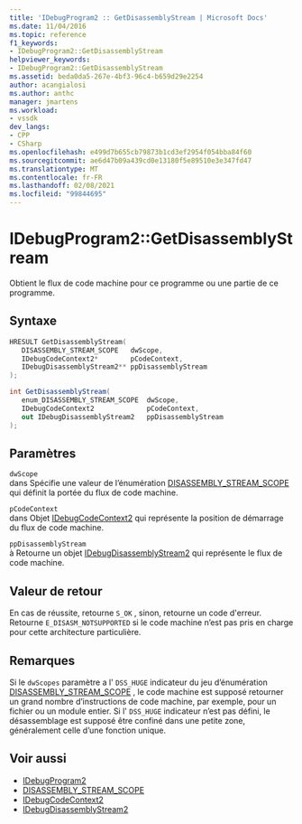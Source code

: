 ```yaml
---
title: 'IDebugProgram2 :: GetDisassemblyStream | Microsoft Docs'
ms.date: 11/04/2016
ms.topic: reference
f1_keywords:
- IDebugProgram2::GetDisassemblyStream
helpviewer_keywords:
- IDebugProgram2::GetDisassemblyStream
ms.assetid: beda0da5-267e-4bf3-96c4-b659d29e2254
author: acangialosi
ms.author: anthc
manager: jmartens
ms.workload:
- vssdk
dev_langs:
- CPP
- CSharp
ms.openlocfilehash: e499d7b655cb79873b1cd3ef2954f054bba84f60
ms.sourcegitcommit: ae6d47b09a439cd0e13180f5e89510e3e347fd47
ms.translationtype: MT
ms.contentlocale: fr-FR
ms.lasthandoff: 02/08/2021
ms.locfileid: "99844695"
---
```

# <a name="idebugprogram2getdisassemblystream"></a>IDebugProgram2::GetDisassemblyStream
Obtient le flux de code machine pour ce programme ou une partie de ce programme.

## <a name="syntax"></a>Syntaxe

```cpp
HRESULT GetDisassemblyStream( 
   DISASSEMBLY_STREAM_SCOPE   dwScope,
   IDebugCodeContext2*        pCodeContext,
   IDebugDisassemblyStream2** ppDisassemblyStream
);
```

```csharp
int GetDisassemblyStream( 
   enum_DISASSEMBLY_STREAM_SCOPE  dwScope,
   IDebugCodeContext2             pCodeContext,
   out IDebugDisassemblyStream2   ppDisassemblyStream
);
```

## <a name="parameters"></a>Paramètres
`dwScope`\
dans Spécifie une valeur de l’énumération [DISASSEMBLY_STREAM_SCOPE](../../../extensibility/debugger/reference/disassembly-stream-scope.md) qui définit la portée du flux de code machine.

`pCodeContext`\
dans Objet [IDebugCodeContext2](../../../extensibility/debugger/reference/idebugcodecontext2.md) qui représente la position de démarrage du flux de code machine.

`ppDisassemblyStream`\
à Retourne un objet [IDebugDisassemblyStream2](../../../extensibility/debugger/reference/idebugdisassemblystream2.md) qui représente le flux de code machine.

## <a name="return-value"></a>Valeur de retour
 En cas de réussite, retourne `S_OK` , sinon, retourne un code d'erreur. Retourne `E_DISASM_NOTSUPPORTED` si le code machine n’est pas pris en charge pour cette architecture particulière.

## <a name="remarks"></a>Remarques
 Si le `dwScopes` paramètre a l' `DSS_HUGE` indicateur du jeu d’énumération [DISASSEMBLY_STREAM_SCOPE](../../../extensibility/debugger/reference/disassembly-stream-scope.md) , le code machine est supposé retourner un grand nombre d’instructions de code machine, par exemple, pour un fichier ou un module entier. Si l' `DSS_HUGE` indicateur n’est pas défini, le désassemblage est supposé être confiné dans une petite zone, généralement celle d’une fonction unique.

## <a name="see-also"></a>Voir aussi
- [IDebugProgram2](../../../extensibility/debugger/reference/idebugprogram2.md)
- [DISASSEMBLY_STREAM_SCOPE](../../../extensibility/debugger/reference/disassembly-stream-scope.md)
- [IDebugCodeContext2](../../../extensibility/debugger/reference/idebugcodecontext2.md)
- [IDebugDisassemblyStream2](../../../extensibility/debugger/reference/idebugdisassemblystream2.md)
